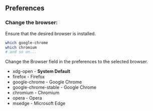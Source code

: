 ## Preferences

### Change the browser:
Ensure that the desired browser is installed.
```BASH 
which google-chrome
which chromium
# and so on...
```
Change the Browser field in the preferences to the selected browser.
- xdg-open - **System Default**
- firefox - Firefox
- google-chrome - Google Chrome
- google-chrome-stable - Google Chrome
- chromium - Chromium
- opera - Opera
- msedge - Microsoft Edge